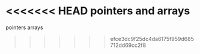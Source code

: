 <<<<<<< HEAD
pointers and arrays
=======
pointers arrays
>>>>>>> efce3dc9f25dc4da6175f959d685712dd69cc2f8

